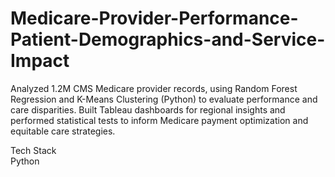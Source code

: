 # Medicare-Provider-Performance-Patient-Demographics-and-Service-Impact
Analyzed 1.2M CMS Medicare provider records, using Random Forest Regression and K-Means Clustering (Python) to evaluate performance and care disparities. Built Tableau dashboards for regional insights and performed statistical tests to inform Medicare payment optimization and equitable care strategies.

Tech Stack  
Python
